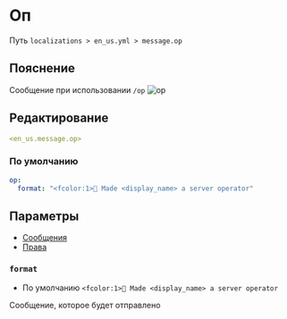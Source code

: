 # Оп
Путь `localizations > en_us.yml > message.op`

## Пояснение
Сообщение при использовании `/op`
![op](/op.png)

## Редактирование
```yaml
<en_us.message.op>
```

### По умолчанию
```yaml
op:
  format: "<fcolor:1>🤖 Made <display_name> a server operator"
```

## Параметры

- [Сообщения](/ru/message/op/)
- [Права](/ru/permission/message/op/)

### `format`
- По умолчанию `<fcolor:1>🤖 Made <display_name> a server operator`

Сообщение, которое будет отправлено